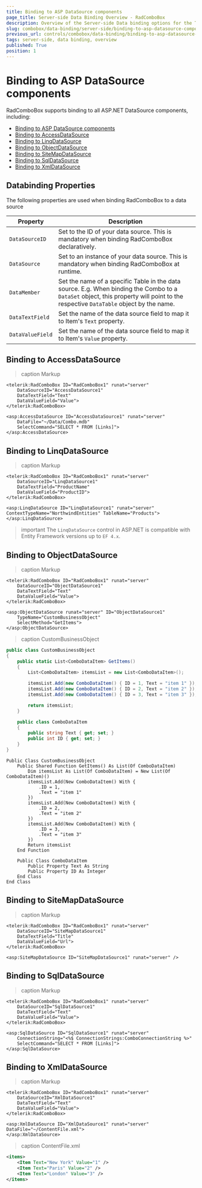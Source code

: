 ```yaml
---
title: Binding to ASP DataSource components
page_title: Server-side Data Binding Overview - RadComboBox
description: Overview of the Server-side Data binding options for the Telerik WebForms Combobox.
slug: combobox/data-binding/server-side/binding-to-asp-datasource-components
previous_url: controls/combobox/data-binding/binding-to-asp-datasource-components
tags: server-side, data binding, overview
published: True
position: 1
---
```


# Binding to ASP DataSource components

RadComboBox supports binding to all ASP.NET DataSource components, including:

- [Binding to ASP DataSource components](#binding-to-asp-datasource-components)
- [Binding to AccessDataSource](#binding-to-accessdatasource)
- [Binding to LinqDataSource](#binding-to-linqdatasource)
- [Binding to ObjectDataSource](#binding-to-objectdatasource)
- [Binding to SiteMapDataSource](#binding-to-sitemapdatasource)
- [Binding to SqlDataSource](#binding-to-sqldatasource)
- [Binding to XmlDataSource](#binding-to-xmldatasource)


## Databinding Properties

The following properties are used when binding RadComboBox to a data source

| Property          | Description   |
| ---               | ---           |
| `DataSourceID`    | Set to the ID of your data source. This is mandatory when binding RadComboBox declaratively. |
| `DataSource`      | Set to an instance of your data source. This is mandatory when binding RadComboBox at runtime. |
| `DataMember`      | Set the name of a specific Table in the data source. E.g. When binding the Combo to a `DataSet` object, this property will point to the respective `DataTable` object by the name.
| `DataTextField`   | Set the name of the data source field to map it to Item's `Text` property. |
| `DataValueField`  | Set the name of the data source field to map it to Item's `Value` property. |

## Binding to AccessDataSource

>caption Markup

````ASP.NET
<telerik:RadComboBox ID="RadComboBox1" runat="server"
    DataSourceID="AccessDataSource1"
    DataTextField="Text"
    DataValueField="Value">
</telerik:RadComboBox>

<asp:AccessDataSource ID="AccessDataSource1" runat="server"
    DataFile="~/Data/Combo.mdb"
    SelectCommand="SELECT * FROM [Links]">
</asp:AccessDataSource>
````

## Binding to LinqDataSource

>caption Markup

````ASP.NET
<telerik:RadComboBox ID="RadComboBox1" runat="server" 
    DataSourceID="LinqDataSource1" 
    DataTextField="ProductName" 
    DataValueField="ProductID">
</telerik:RadComboBox>

<asp:LinqDataSource ID="LinqDataSource1" runat="server" ContextTypeName="NorthwindEntities" TableName="Products">
</asp:LinqDataSource>
````

>important The `LinqDataSource` control in ASP.NET is compatible with Entity Framework versions up to `EF 4.x`.

## Binding to ObjectDataSource

>caption Markup

````ASP.NET
<telerik:RadComboBox ID="RadComboBox1" runat="server"
    DataSourceID="ObjectDataSource1"
    DataTextField="Text"
    DataValueField="Value">
</telerik:RadComboBox>

<asp:ObjectDataSource runat="server" ID="ObjectDataSource1" 
    TypeName="CustomBusinessObject" 
    SelectMethod="GetItems">
</asp:ObjectDataSource>
````

>caption CustomBusinessObject

````C#
public class CustomBusinessObject
{
    public static List<ComboDataItem> GetItems()
    {
        List<ComboDataItem> itemsList = new List<ComboDataItem>();

        itemsList.Add(new ComboDataItem() { ID = 1, Text = "item 1" });
        itemsList.Add(new ComboDataItem() { ID = 2, Text = "item 2" });
        itemsList.Add(new ComboDataItem() { ID = 3, Text = "item 3" });

        return itemsList;
    }

    public class ComboDataItem
    {
        public string Text { get; set; }
        public int ID { get; set; }
    }
}
````
````VB.NET
Public Class CustomBusinessObject
    Public Shared Function GetItems() As List(Of ComboDataItem)
        Dim itemsList As List(Of ComboDataItem) = New List(Of ComboDataItem)()
        itemsList.Add(New ComboDataItem() With {
            .ID = 1,
            .Text = "item 1"
        })
        itemsList.Add(New ComboDataItem() With {
            .ID = 2,
            .Text = "item 2"
        })
        itemsList.Add(New ComboDataItem() With {
            .ID = 3,
            .Text = "item 3"
        })
        Return itemsList
    End Function

    Public Class ComboDataItem
        Public Property Text As String
        Public Property ID As Integer
    End Class
End Class
````


## Binding to SiteMapDataSource

>caption Markup

````ASP.NET
<telerik:RadComboBox ID="RadComboBox1" runat="server"
    DataSourceID="SiteMapDataSource1"
    DataTextField="Title"
    DataValueField="Url">
</telerik:RadComboBox>

<asp:SiteMapDataSource ID="SiteMapDataSource1" runat="server" />
````

## Binding to SqlDataSource

>caption Markup

````ASP.NET
<telerik:RadComboBox ID="RadComboBox1" runat="server"
    DataSourceID="SqlDataSource1"
    DataTextField="Text"
    DataValueField="Value">
</telerik:RadComboBox>

<asp:SqlDataSource ID="SqlDataSource1" runat="server"
    ConnectionString="<%$ ConnectionStrings:ComboConnectionString %>"
    SelectCommand="SELECT * FROM [Links]">
</asp:SqlDataSource>
````

## Binding to XmlDataSource

>caption Markup

````ASP.NET
<telerik:RadComboBox ID="RadComboBox1" runat="server"
    DataSourceID="XmlDataSource1"
    DataTextField="Text"
    DataValueField="Value">
</telerik:RadComboBox>

<asp:XmlDataSource ID="XmlDataSource1" runat="server" DataFile="~/ContentFile.xml">
</asp:XmlDataSource>
````

>caption ContentFile.xml

````XML
<items>
    <Item Text="New York" Value="1" />
    <Item Text="Paris" Value="2" />
    <Item Text="London" Value="3" />
</items>
````
